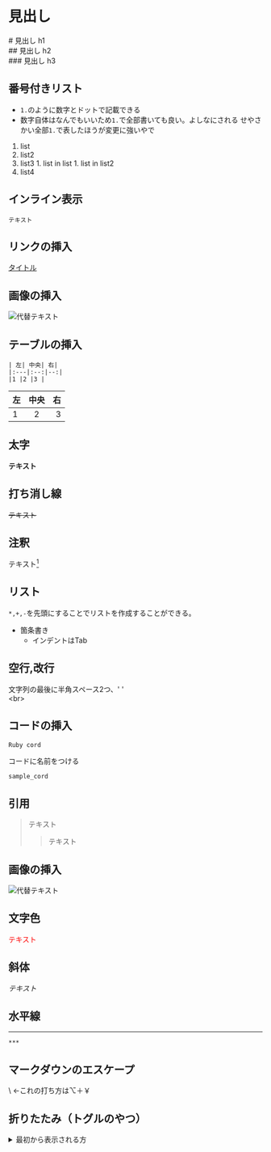 # 見出し
  \# 見出し h1  
  \## 見出し h2  
  \### 見出し h3  

## 番号付きリスト
  - `1.`のように数字とドットで記載できる
  - 数字自体はなんでもいいため`1.`で全部書いても良い。よしなにされる  せやさかい全部`1.`で表したほうが変更に強いやで
  
  1. list
  1. list2
  1. list3
    1. list in list
    1. list in list2
  1. list4

## インライン表示
`テキスト`

## リンクの挿入
[タイトル](URL)

## 画像の挿入
![代替テキスト](URL "タイトル")

## テーブルの挿入
```
| 左| 中央| 右|
|:---|:--:|--:|
|1 |2 |3 |
```

|左| 中央| 右|
|:---|:--:|--:|
|1 |2 |3 |

## 太字
**テキスト**

## 打ち消し線
~~テキスト~~

## 注釈
テキスト[^1]
[^1]: 注釈内容

## リスト
`*,+,-`を先頭にすることでリストを作成することができる。
- 箇条書き
  - インデントはTab

## 空行,改行
文字列の最後に半角スペース2つ、'  '  
\<br>

## コードの挿入
``` Ruby cord ```

コードに名前をつける
```ruby:ruby.rb
sample_cord
```

## 引用
> テキスト
>> テキスト

## 画像の挿入
<image width="数値" alt="代替テキスト" src="URL">

## 文字色
<font color="Red">テキスト</font>

## 斜体
*テキスト*

## 水平線
***
```
***
```

## マークダウンのエスケープ
\ ←これの打ち方は⌥＋￥

## 折りたたみ（トグルのやつ）
<details><summary>最初から表示される方</summary>
中に格納される方
</datails>
